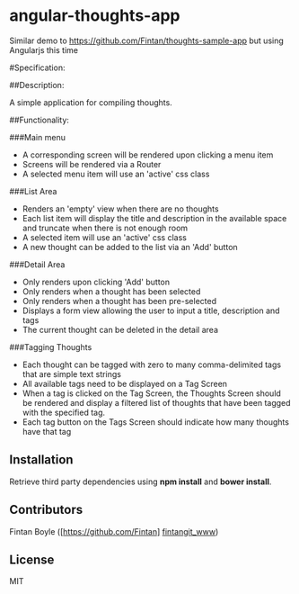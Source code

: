 angular-thoughts-app
====================

Similar demo to https://github.com/Fintan/thoughts-sample-app but using Angularjs this time

#Specification:

##Description:

A simple application for compiling thoughts.

##Functionality:

###Main menu
* A corresponding screen will be rendered upon clicking a menu item
* Screens will be rendered via a Router
* A selected menu item will use an 'active' css class

###List Area
* Renders an 'empty' view when there are no thoughts
* Each list item will display the title and description in the available space and truncate when there is not enough room
* A selected item will use an 'active' css class
* A new thought can be added to the list via an 'Add' button

###Detail Area
* Only renders upon clicking 'Add' button
* Only renders when a thought has been selected
* Only renders when a thought has been pre-selected
* Displays a form view allowing the user to input a title, description and tags
* The current thought can be deleted in the detail area

###Tagging Thoughts
* Each thought can be tagged with zero to many comma-delimited tags that are simple text strings
* All available tags need to be displayed on a Tag Screen
* When a tag is clicked on the Tag Screen, the Thoughts Screen should be rendered and display a filtered list of thoughts that have been tagged with the specified tag.
* Each tag button on the Tags Screen should indicate how many thoughts have that tag


## Installation

Retrieve third party dependencies using **npm install** and **bower install**.

## Contributors

[fintangit_www]: https://github.com/Fintan
Fintan Boyle ([https://github.com/Fintan] [fintangit_www])

## License

MIT
